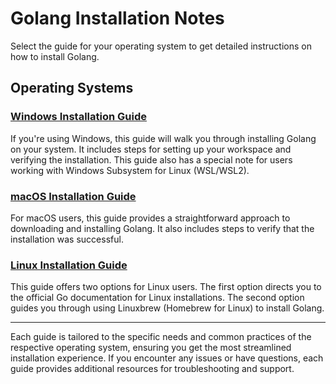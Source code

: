 # Golang Installation Notes

Select the guide for your operating system to get detailed instructions on how to install Golang.

## Operating Systems

### [Windows Installation Guide](/installation/windows.md)

If you're using Windows, this guide will walk you through installing Golang on your system. It includes steps for setting up your workspace and verifying the installation. This guide also has a special note for users working with Windows Subsystem for Linux (WSL/WSL2).

### [macOS Installation Guide](/installation/osx.md)

For macOS users, this guide provides a straightforward approach to downloading and installing Golang. It also includes steps to verify that the installation was successful.

### [Linux Installation Guide](/installation/linux.md)

This guide offers two options for Linux users. The first option directs you to the official Go documentation for Linux installations. The second option guides you through using Linuxbrew (Homebrew for Linux) to install Golang.

---

Each guide is tailored to the specific needs and common practices of the respective operating system, ensuring you get the most streamlined installation experience. If you encounter any issues or have questions, each guide provides additional resources for troubleshooting and support.

